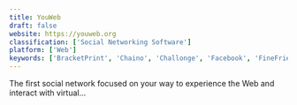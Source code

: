 ```yaml
---
title: YouWeb
draft: false 
website: https://youweb.org
classification: ['Social Networking Software']
platform: ['Web']
keywords: ['BracketPrint', 'Chaino', 'Challonge', 'Facebook', 'FineFriends', 'GIFscore', 'InventoryApp', 'Mastodon', 'Minds', 'Openbook', 'Patchwork', 'Pictasia', 'PixelFed', 'Rememble', 'Steemit', 'VK', 'adictik', 'alloblak', 'e-Sathi', 'join.me']
---
```

The first social network focused on your way to experience the Web and interact with virtual...